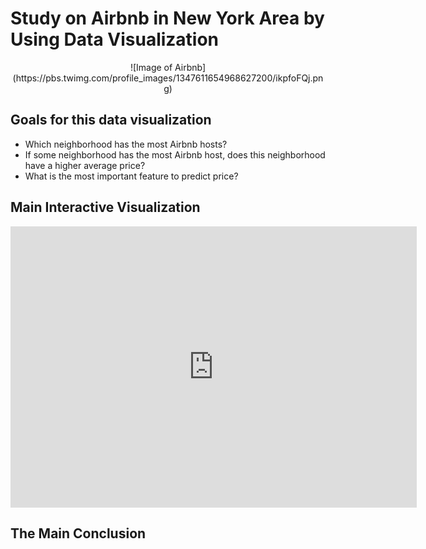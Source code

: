 # Study on Airbnb in New York Area by Using Data Visualization

<p align="center">
    ![Image of Airbnb](https://pbs.twimg.com/profile_images/1347611654968627200/ikpfoFQj.png)
</p>

## Goals for this data visualization
* Which neighborhood has the most Airbnb hosts?
* If some neighborhood has the most Airbnb host, does this neighborhood have a higher average price?
* What is the most important feature to predict price?



## Main Interactive Visualization

<iframe seamless frameborder="0" src="https://public.tableau.com/app/profile/chenshengwen/viz/Book1_16227770760480/Sheet1" width = '650' height = '450' scrolling='yes' ></iframe>

## The Main Conclusion

